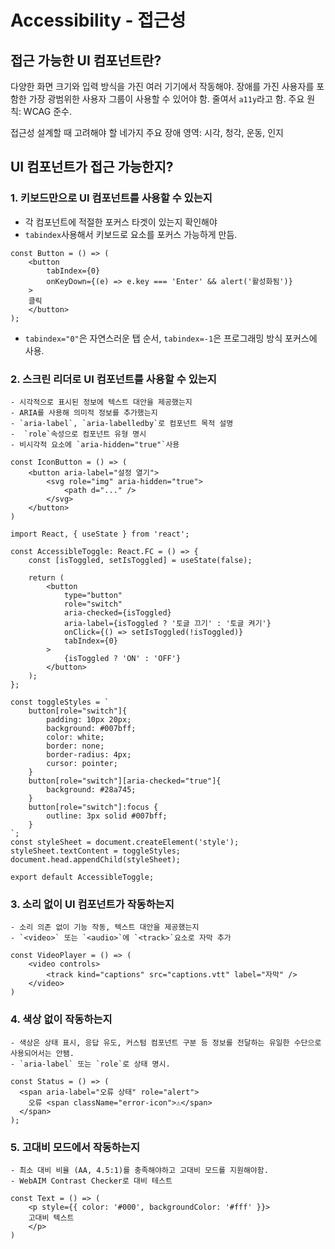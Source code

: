 # Accessibility - 접근성 
## 접근 가능한 UI 컴포넌트란?
다양한 화면 크기와 입력 방식을 가진 여러 기기에서 작동해야.
장애를 가진 사용자를 포함한 가장 광범위한 사용자 그룹이 사용할 수 있어야 함.
줄여서 `a11y`라고 함.
주요 원칙: WCAG 준수. 

접근성 설계할 때 고려해야 할 네가지 주요 장애 영역: 시각, 청각, 운동, 인지 


## UI 컴포넌트가 접근 가능한지?
### 1. 키보드만으로 UI 컴포넌트를 사용할 수 있는지
- 각 컴포넌트에 적절한 포커스 타겟이 있는지 확인해야 
- `tabindex`사용해서 키보드로 요소를 포커스 가능하게 만듬. 

```tsx
const Button = () => (
    <button
        tabIndex={0}
        onKeyDown={(e) => e.key === 'Enter' && alert('활성화됨')}
    >
    클릭
    </button>
);
```
- `tabindex="0"`은 자연스러운 탭 순서, `tabindex=-1`은 프로그래밍 방식 포커스에 사용. 

### 2. 스크린 리더로 UI 컴포넌트를 사용할 수 있는지 
    - 시각적으로 표시된 정보에 텍스트 대안을 제공했는지 
    - ARIA를 사용해 의미적 정보를 추가했는지
    - `aria-label`, `aria-labelledby`로 컴포넌트 목적 설명
    -  `role`속성으로 컴포넌트 유형 명시 
    - 비시각적 요소에 `aria-hidden="true"`사용 

```tsx
const IconButton = () => (
    <button aria-label="설정 열기">
        <svg role="img" aria-hidden="true">
            <path d="..." />
        </svg>
    </button>
)
```


```tsx
import React, { useState } from 'react';

const AccessibleToggle: React.FC = () => {
    const [isToggled, setIsToggled] = useState(false);

    return (
        <button
            type="button"
            role="switch"
            aria-checked={isToggled}
            aria-label={isToggled ? '토글 끄기' : '토글 켜기'}
            onClick={() => setIsToggled(!isToggled)}
            tabIndex={0}
        >
            {isToggled ? 'ON' : 'OFF'}
        </button>
    );
};

const toggleStyles = `
    button[role="switch"]{
        padding: 10px 20px; 
        background: #007bff;
        color: white; 
        border: none; 
        border-radius: 4px; 
        cursor: pointer; 
    }
    button[role="switch"][aria-checked="true"]{
        background: #28a745;
    }
    button[role="switch"]:focus { 
        outline: 3px solid #007bff; 
    }
`;
const styleSheet = document.createElement('style');
styleSheet.textContent = toggleStyles; 
document.head.appendChild(styleSheet);

export default AccessibleToggle; 
```

### 3. 소리 없이 UI 컴포넌트가 작동하는지
    - 소리 의존 없이 기능 작동, 텍스트 대안을 제공했는지 
    - `<video>` 또는 `<audio>`에 `<track>`요소로 자막 추가 

```tsx
const VideoPlayer = () => (
    <video controls>
        <track kind="captions" src="captions.vtt" label="자막" />
    </video>
)

```

### 4. 색상 없이 작동하는지
    - 색상은 상태 표시, 응답 유도, 커스텀 컴포넌트 구분 등 정보를 전달하는 유일한 수단으로 사용되어서는 안됌. 
    - `aria-label` 또는 `role`로 상태 명시. 

```tsx
const Status = () => (
  <span aria-label="오류 상태" role="alert">
    오류 <span className="error-icon">⚠️</span>
  </span>
);
```


### 5. 고대비 모드에서 작동하는지 
    - 최소 대비 비율 (AA, 4.5:1)를 충족해야하고 고대비 모드를 지원해야함.
    - WebAIM Contrast Checker로 대비 테스트 

```tsx
const Text = () => (
    <p style={{ color: '#000', backgroundColor: '#fff' }}>
    고대비 텍스트 
    </p>
)

```